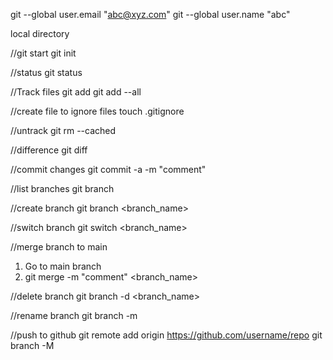 git --global user.email "abc@xyz.com"
git --global user.name "abc"

local directory

//git start
git init

//status
git status

//Track files
git add <file name>
git add --all

//create file to ignore files
touch .gitignore

//untrack
git rm --cached <file>

//difference
git diff

//commit changes
git commit -a -m "comment"

//list branches
git branch

//create branch
git branch <branch_name>

//switch branch
git switch <branch_name>

//merge branch to main
1. Go to main branch
2. git merge -m "comment" <branch_name>

//delete branch
git branch -d <branch_name>

//rename branch
git branch -m <old name> <new name>

//push to github
git remote add origin https://github.com/username/repo
git branch -M <target github branch>
